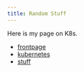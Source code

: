 ```yaml
---
title: Random Stuff
---
```


Here is my page on K8s.  

* [frontpage](index)
* [kubernetes](kubernetes)
* [stuff](stuff)